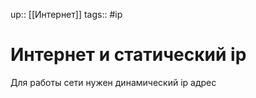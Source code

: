 up:: [[Интернет]]
tags:: #ip 

# Интернет и статический ip

Для работы сети нужен динамический ip адрес